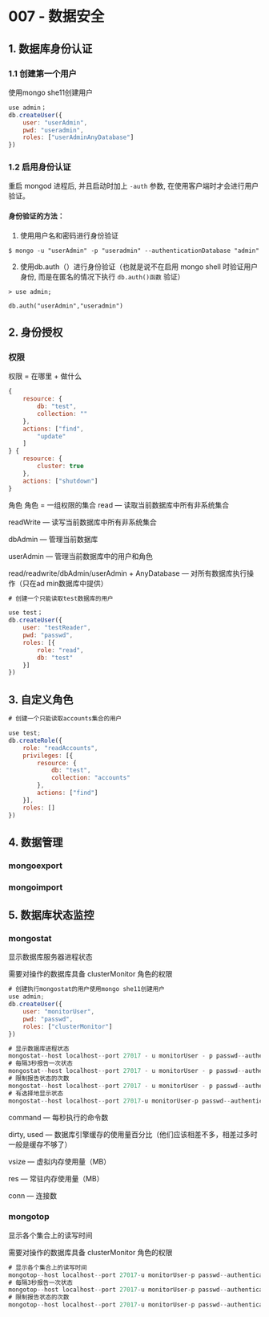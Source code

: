 # 007 - 数据安全

## 1. 数据库身份认证

### 1.1 创建第一个用户

使用mongo she11创建用户

``` js
use admin；
db.createUser({
    user: "userAdmin",
    pwd: "useradmin",
    roles: ["userAdminAnyDatabase"]
})
```

### 1.2 启用身份认证

重启 mongod 进程后, 并且启动时加上 `-auth` 参数, 在使用客户端时才会进行用户验证。

#### 身份验证的方法：

1. 使用用户名和密码进行身份验证

`$ mongo -u "userAdmin" -p "useradmin" --authenticationDatabase "admin"` 

2. 使用db.auth（）进行身份验证（也就是说不在启用 mongo shell 时验证用户身份, 而是在匿名的情况下执行 `db.auth()函数` 验证）

`> use admin;` 

`db.auth("userAdmin","useradmin")` 

## 2. 身份授权 

### 权限

权限 = 在哪里 + 做什么

``` js
{
    resource: {
        db: "test",
        collection: ""
    },
    actions: ["find",
        "update"
    ]
} {
    resource: {
        cluster: true
    },
    actions: ["shutdown"]
}
```

角色
角色 = 一组权限的集合
read — 读取当前数据库中所有非系统集合

readWrite — 读写当前数据库中所有非系统集合

dbAdmin — 管理当前数据库

userAdmin — 管理当前数据库中的用户和角色

read/readwrite/dbAdmin/userAdmin + AnyDatabase — 对所有数据库执行操作（只在ad
min数据库中提供）

``` js
# 创建一个只能读取test数据库的用户

use test；
db.createUser({
    user: "testReader",
    pwd: "passwd",
    roles: [{
        role: "read",
        db: "test"
    }]
})
```

## 3. 自定义角色

``` js
# 创建一个只能读取accounts集合的用户

use test;
db.createRole({
    role: "readAccounts",
    privileges: [{
        resource: {
            db: "test",
            collection: "accounts"
        },
        actions: ["find"]
    }],
    roles: []
})
```

## 4. 数据管理

### mongoexport

### mongoimport

## 5. 数据库状态监控

### mongostat
显示数据库服务器进程状态

需要对操作的数据库具备 clusterMonitor 角色的权限

``` js
# 创建执行mongostat的用户使用mongo she11创建用户
use admin;
db.createUser({
    user: "monitorUser",
    pwd: "passwd",
    roles: ["clusterMonitor"]
})
```

``` js
# 显示数据库进程状态
mongostat--host localhost--port 27017 - u monitorUser - p passwd--authenticationDatabase admin
# 每隔3秒报告一次状态
mongostat--host localhost--port 27017 - u monitorUser - p passwd--authenticationDatabase admin 3
# 限制报告状态的次数
mongostat--host localhost--port 27017 - u monitorUser - p passwd--authenticationDatabase admin--rowcount 5 3
# 有选择地显示状态
mongostat--host localhost--port 27017-u monitorUser-p passwd--authenticationpatabase admin-o"command,dirty,used,vsize,res,conn,time"
```
command — 每秒执行的命令数

dirty, used — 数据库引擎缓存的使用量百分比（他们应该相差不多，相差过多时一般是缓存不够了）

vsize — 虚拟内存使用量（MB）

res — 常驻内存使用量（MB）

conn — 连接数

### mongotop

显示各个集合上的读写时间

需要对操作的数据库具备 clusterMonitor 角色的权限

```js
# 显示各个集合上的读写时间
mongotop--host localhost--port 27017-u monitorUser-p passwd--authenticationpatabase admin
# 每隔3秒报告一次状态
mongotop--host localhost--port 27017-u monitorUser-p passwd--authenticationpatabase admin 3
# 限制报告状态的次数
mongotop--host localhost--port 27017-u monitorUser-p passwd--authenticationpatabase admin--rowcount53
```



















